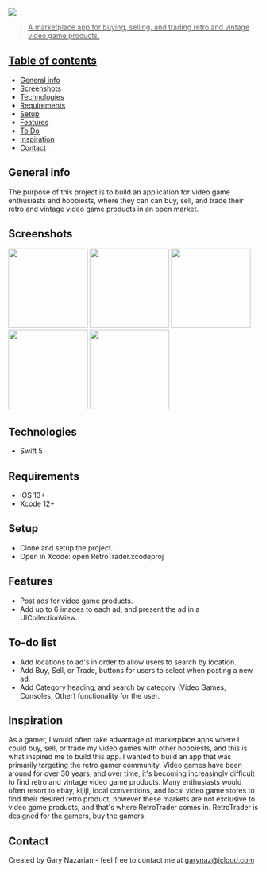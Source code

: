 <a href="https://www.garynazdev.com/"><img src = "images/main_logo@3x.png">

> A marketplace app for buying, selling, and trading retro and vintage video game products.

## Table of contents
* [General info](#general-info)
* [Screenshots](#screenshots)
* [Technologies](#technologies)
* [Requirements](#requirements)
* [Setup](#setup)
* [Features](#features)
* [To Do](#To-do-list)
* [Inspiration](#inspiration)
* [Contact](#contact)

## General info
The purpose of this project is to build an application for video game enthusiasts and hobbiests, where they can can buy, sell, and trade their retro 
and vintage video game products in an open market.

## Screenshots
<img src="images/login.png" width=160> <img src="images/workout.png" width=160> <img src="images/exercise.png" width=160> <img src="images/wsr1.png" width=160> <img src="images/wsr3.png" width=160>

## Technologies
* Swift 5
  
## Requirements
* iOS 13+
* Xcode 12+

## Setup
* Clone and setup the project.
* Open in Xcode: open RetroTrader.xcodeproj

## Features
* Post ads for video game products.
* Add up to 6 images to each ad, and present the ad in a UICollectionView.

## To-do list
* Add locations to ad's in order to allow users to search by location.
* Add Buy, Sell, or Trade, buttons for users to select when posting a new ad.
* Add Category heading, and search by category (Video Games, Consoles, Other) functionality for the user.


## Inspiration
As a gamer, I would often take advantage of marketplace apps where I could buy, sell, or trade my video games with other hobbiests, 
and this is what inspired me to build this app. I wanted to build an app that was primarily targeting the retro gamer community.
Video games have been around for over 30 years, and over time, it's becoming increasingly difficult to find retro and vintage 
video game products. Many enthusiasts would often resort to ebay, kijiji, local conventions, and local video game stores to find 
their desired retro product, however these markets are not exclusive to video game products, and that's where RetroTrader comes in. 
RetroTrader is designed for the gamers, buy the gamers. 

## Contact
Created by Gary Nazarian - feel free to contact me at garynaz@icloud.com
